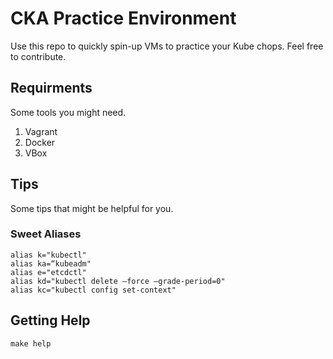 # CKA Practice Environment

Use this repo to quickly spin-up VMs to practice your Kube chops. Feel free to contribute.

## Requirments

Some tools you might need.

1. Vagrant
2. Docker
3. VBox

## Tips

Some tips that might be helpful for you.

### Sweet Aliases

```
alias k="kubectl"
alias ka=“kubeadm"
alias e="etcdctl"
alias kd="kubectl delete —force —grade-period=0"
alias kc="kubectl config set-context"
```

## Getting Help

```
make help
```

